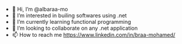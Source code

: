 - 👋 Hi, I’m @albaraa-mo
- 👀 I’m interested in builing softwares using .net
- 🌱 I’m currently learning functional programming
- 💞️ I’m looking to collaborate on any .net application
- 📫 How to reach me https://www.linkedin.com/in/braa-mohamed/

<!---
albaraa-mo/albaraa-mo is a ✨ special ✨ repository because its `README.md` (this file) appears on your GitHub profile.
You can click the Preview link to take a look at your changes.
--->
